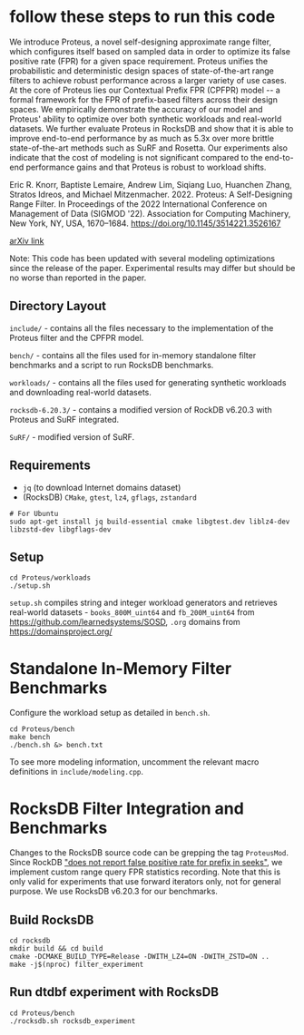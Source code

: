 
# follow these steps to run this code
<!--  this code is for DTDBFs version only as we mentioned in the paper we updated Proteus code -->

We introduce Proteus, a novel self-designing approximate range filter, which configures itself based on sampled data in order to optimize its false positive rate (FPR) for a given space requirement.
Proteus unifies the probabilistic and deterministic design spaces of state-of-the-art range filters to achieve robust performance across a larger variety of use cases.
At the core of Proteus lies our Contextual Prefix FPR (CPFPR) model -- a formal framework for the FPR of prefix-based filters across their design spaces.
We empirically demonstrate the accuracy of our model and Proteus' ability to optimize over both synthetic workloads and real-world datasets.
We further evaluate Proteus in RocksDB and show that it is able to improve end-to-end performance by as much as 5.3x over more brittle state-of-the-art methods such as SuRF and Rosetta.
Our experiments also indicate that the cost of modeling is not significant compared to the end-to-end performance gains and that Proteus is robust to workload shifts.

Eric R. Knorr, Baptiste Lemaire, Andrew Lim, Siqiang Luo, Huanchen Zhang, Stratos Idreos, and Michael Mitzenmacher. 2022. Proteus: A Self-Designing Range Filter. In Proceedings of the 2022 International Conference on Management of Data (SIGMOD '22). Association for Computing Machinery, New York, NY, USA, 1670–1684. https://doi.org/10.1145/3514221.3526167

[arXiv link](https://arxiv.org/abs/2207.01503)


Note: This code has been updated with several modeling optimizations since the release of the paper. Experimental results may differ but should be no worse than reported in the paper.


## Directory Layout
`include/` - contains all the files necessary to the implementation of the Proteus filter and the CPFPR model.

`bench/` - contains all the files used for in-memory standalone filter benchmarks and a script to run RocksDB benchmarks.

`workloads/` - contains all the files used for generating synthetic workloads and downloading real-world datasets.

`rocksdb-6.20.3/` - contains a modified version of RockDB v6.20.3 with Proteus and SuRF integrated.

`SuRF/` - modified version of SuRF. 

## Requirements

- `jq` (to download Internet domains dataset)
- (RocksDB) `CMake`, `gtest`, `lz4`, `gflags`, `zstandard`

```	
# For Ubuntu
sudo apt-get install jq build-essential cmake libgtest.dev liblz4-dev libzstd-dev libgflags-dev
```

## Setup

	cd Proteus/workloads
	./setup.sh

	
`setup.sh` compiles string and integer workload generators and retrieves real-world datasets - `books_800M_uint64` and `fb_200M_uint64` from https://github.com/learnedsystems/SOSD, `.org` domains from https://domainsproject.org/


# Standalone In-Memory Filter Benchmarks

Configure the workload setup as detailed in `bench.sh`.

	cd Proteus/bench
	make bench
	./bench.sh &> bench.txt

To see more modeling information, uncomment the relevant macro definitions in `include/modeling.cpp`.

# RocksDB Filter Integration and Benchmarks

Changes to the RocksDB source code can be grepping the tag `ProteusMod`. Since RockDB ["does not report false positive rate for prefix in seeks"](https://github.com/facebook/rocksdb/issues/3680#issuecomment-384786975), we implement custom range query FPR statistics recording. Note that this is only valid for experiments that use forward iterators only, not for general purpose. We use RocksDB v6.20.3 for our benchmarks.

## Build RocksDB

	cd rocksdb
	mkdir build && cd build
	cmake -DCMAKE_BUILD_TYPE=Release -DWITH_LZ4=ON -DWITH_ZSTD=ON ..
	make -j$(nproc) filter_experiment

## Run dtdbf experiment with RocksDB 

	cd Proteus/bench
	./rocksdb.sh rocksdb_experiment
